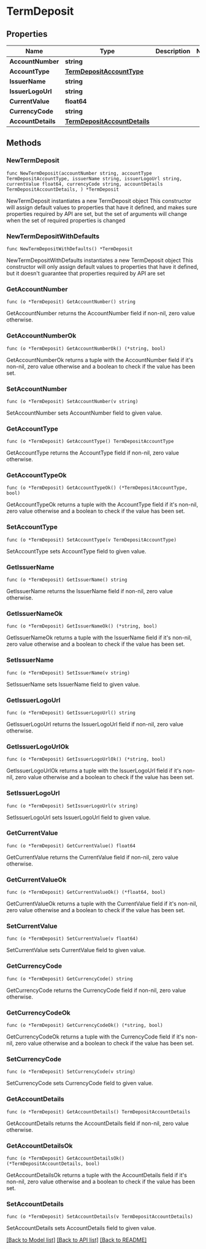 # TermDeposit

## Properties

Name | Type | Description | Notes
------------ | ------------- | ------------- | -------------
**AccountNumber** | **string** |  | 
**AccountType** | [**TermDepositAccountType**](TermDepositAccountType.md) |  | 
**IssuerName** | **string** |  | 
**IssuerLogoUrl** | **string** |  | 
**CurrentValue** | **float64** |  | 
**CurrencyCode** | **string** |  | 
**AccountDetails** | [**TermDepositAccountDetails**](TermDepositAccountDetails.md) |  | 

## Methods

### NewTermDeposit

`func NewTermDeposit(accountNumber string, accountType TermDepositAccountType, issuerName string, issuerLogoUrl string, currentValue float64, currencyCode string, accountDetails TermDepositAccountDetails, ) *TermDeposit`

NewTermDeposit instantiates a new TermDeposit object
This constructor will assign default values to properties that have it defined,
and makes sure properties required by API are set, but the set of arguments
will change when the set of required properties is changed

### NewTermDepositWithDefaults

`func NewTermDepositWithDefaults() *TermDeposit`

NewTermDepositWithDefaults instantiates a new TermDeposit object
This constructor will only assign default values to properties that have it defined,
but it doesn't guarantee that properties required by API are set

### GetAccountNumber

`func (o *TermDeposit) GetAccountNumber() string`

GetAccountNumber returns the AccountNumber field if non-nil, zero value otherwise.

### GetAccountNumberOk

`func (o *TermDeposit) GetAccountNumberOk() (*string, bool)`

GetAccountNumberOk returns a tuple with the AccountNumber field if it's non-nil, zero value otherwise
and a boolean to check if the value has been set.

### SetAccountNumber

`func (o *TermDeposit) SetAccountNumber(v string)`

SetAccountNumber sets AccountNumber field to given value.


### GetAccountType

`func (o *TermDeposit) GetAccountType() TermDepositAccountType`

GetAccountType returns the AccountType field if non-nil, zero value otherwise.

### GetAccountTypeOk

`func (o *TermDeposit) GetAccountTypeOk() (*TermDepositAccountType, bool)`

GetAccountTypeOk returns a tuple with the AccountType field if it's non-nil, zero value otherwise
and a boolean to check if the value has been set.

### SetAccountType

`func (o *TermDeposit) SetAccountType(v TermDepositAccountType)`

SetAccountType sets AccountType field to given value.


### GetIssuerName

`func (o *TermDeposit) GetIssuerName() string`

GetIssuerName returns the IssuerName field if non-nil, zero value otherwise.

### GetIssuerNameOk

`func (o *TermDeposit) GetIssuerNameOk() (*string, bool)`

GetIssuerNameOk returns a tuple with the IssuerName field if it's non-nil, zero value otherwise
and a boolean to check if the value has been set.

### SetIssuerName

`func (o *TermDeposit) SetIssuerName(v string)`

SetIssuerName sets IssuerName field to given value.


### GetIssuerLogoUrl

`func (o *TermDeposit) GetIssuerLogoUrl() string`

GetIssuerLogoUrl returns the IssuerLogoUrl field if non-nil, zero value otherwise.

### GetIssuerLogoUrlOk

`func (o *TermDeposit) GetIssuerLogoUrlOk() (*string, bool)`

GetIssuerLogoUrlOk returns a tuple with the IssuerLogoUrl field if it's non-nil, zero value otherwise
and a boolean to check if the value has been set.

### SetIssuerLogoUrl

`func (o *TermDeposit) SetIssuerLogoUrl(v string)`

SetIssuerLogoUrl sets IssuerLogoUrl field to given value.


### GetCurrentValue

`func (o *TermDeposit) GetCurrentValue() float64`

GetCurrentValue returns the CurrentValue field if non-nil, zero value otherwise.

### GetCurrentValueOk

`func (o *TermDeposit) GetCurrentValueOk() (*float64, bool)`

GetCurrentValueOk returns a tuple with the CurrentValue field if it's non-nil, zero value otherwise
and a boolean to check if the value has been set.

### SetCurrentValue

`func (o *TermDeposit) SetCurrentValue(v float64)`

SetCurrentValue sets CurrentValue field to given value.


### GetCurrencyCode

`func (o *TermDeposit) GetCurrencyCode() string`

GetCurrencyCode returns the CurrencyCode field if non-nil, zero value otherwise.

### GetCurrencyCodeOk

`func (o *TermDeposit) GetCurrencyCodeOk() (*string, bool)`

GetCurrencyCodeOk returns a tuple with the CurrencyCode field if it's non-nil, zero value otherwise
and a boolean to check if the value has been set.

### SetCurrencyCode

`func (o *TermDeposit) SetCurrencyCode(v string)`

SetCurrencyCode sets CurrencyCode field to given value.


### GetAccountDetails

`func (o *TermDeposit) GetAccountDetails() TermDepositAccountDetails`

GetAccountDetails returns the AccountDetails field if non-nil, zero value otherwise.

### GetAccountDetailsOk

`func (o *TermDeposit) GetAccountDetailsOk() (*TermDepositAccountDetails, bool)`

GetAccountDetailsOk returns a tuple with the AccountDetails field if it's non-nil, zero value otherwise
and a boolean to check if the value has been set.

### SetAccountDetails

`func (o *TermDeposit) SetAccountDetails(v TermDepositAccountDetails)`

SetAccountDetails sets AccountDetails field to given value.



[[Back to Model list]](../README.md#documentation-for-models) [[Back to API list]](../README.md#documentation-for-api-endpoints) [[Back to README]](../README.md)


